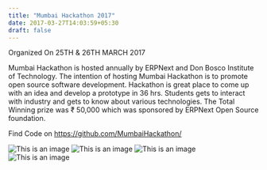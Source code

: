 ```yaml
---
title: "Mumbai Hackathon 2017"
date: 2017-03-27T14:03:59+05:30
draft: false
---
```


Organized On 25TH & 26TH MARCH 2017

Mumbai Hackathon is hosted annually by ERPNext and Don Bosco Institute of Technology. The intention of hosting Mumbai Hackathon is to promote open source software development.  Hackathon is great place to come up with an idea and develop a  prototype in 36 hrs. Students gets to interact with industry and gets to know about various technologies. The Total Winning prize was ₹ 50,000 which was sponsored by ERPNext Open Source foundation.

Find Code on https://github.com/MumbaiHackathon/

![This is an image ](/img/mh2017/team_participants.jpg)
![This is an image ](/img/mh2017/TeamCoding.jpg)
![This is an image ](/img/mh2017/Presentations.jpg)
![This is an image ](/img/mh2017/BusyinPresentaiont.jpg)
